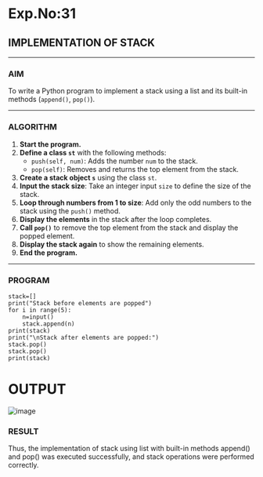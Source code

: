 # Exp.No:31  
## IMPLEMENTATION OF STACK

---

### AIM  
To write a Python program to implement a stack using a list and its built-in methods (`append()`, `pop()`).

---

### ALGORITHM

1. **Start the program.**
2. **Define a class `st`** with the following methods:
   - `push(self, num)`: Adds the number `num` to the stack.
   - `pop(self)`: Removes and returns the top element from the stack.
3. **Create a stack object `s`** using the class `st`.
4. **Input the stack size**: Take an integer input `size` to define the size of the stack.
5. **Loop through numbers from 1 to size**: Add only the odd numbers to the stack using the `push()` method.
6. **Display the elements** in the stack after the loop completes.
7. **Call `pop()`** to remove the top element from the stack and display the popped element.
8. **Display the stack again** to show the remaining elements.
9. **End the program.**

---

### PROGRAM

```
stack=[]
print("Stack before elements are popped")
for i in range(5):
    n=input()
    stack.append(n)
print(stack)
print("\nStack after elements are popped:")
stack.pop()
stack.pop()
print(stack)

```
# OUTPUT

![image](https://github.com/user-attachments/assets/ee04140a-305d-4f18-af93-00765ca82a50)

### RESULT

Thus, the implementation of stack using list with built-in methods append() and pop() was executed successfully, and stack operations were performed correctly.
